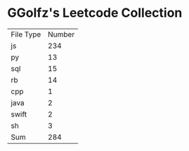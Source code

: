 # GGolfz's Leetcode Collection

<table><tr><td>File Type</td><td>Number</td></tr><tr><td>js</td><td>234</td></tr><tr><td>py</td><td>13</td></tr><tr><td>sql</td><td>15</td></tr><tr><td>rb</td><td>14</td></tr><tr><td>cpp</td><td>1</td></tr><tr><td>java</td><td>2</td></tr><tr><td>swift</td><td>2</td></tr><tr><td>sh</td><td>3</td></tr><tr><td>Sum</td><td>284</td></tr></table>